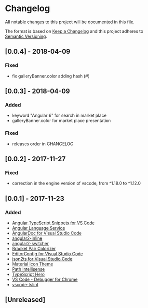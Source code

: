 # Changelog
All notable changes to this project will be documented in this file.

The format is based on [Keep a Changelog](http://keepachangelog.com/en/1.0.0/)
and this project adheres to [Semantic Versioning](http://semver.org/spec/v2.0.0.html).

## [0.0.4] - 2018-04-09
### Fixed
- fix galleryBanner.color adding hash (#)

## [0.0.3] - 2018-04-09
### Added
- keyword "Angular 6" for search in market place
- galleryBanner.color for market place presentation

### Fixed
- releases order in CHANGELOG

## [0.0.2] - 2017-11-27
### Fixed
- correction in the engine version of vscode, from ^1.18.0 to ^1.12.0

## [0.0.1] - 2017-11-23
### Added
- [Angular TypeScript Snippets for VS Code](https://marketplace.visualstudio.com/items?itemName=johnpapa.Angular2)
- [Angular Language Service](https://marketplace.visualstudio.com/items?itemName=Angular.ng-template)
- [AngularDoc for Visual Studio Code](https://marketplace.visualstudio.com/items?itemName=AngularDoc.angulardoc-vscode)
- [angular2-inline](https://marketplace.visualstudio.com/items?itemName=natewallace.angular2-inline)
- [angular2-switcher](https://marketplace.visualstudio.com/items?itemName=infinity1207.angular2-switcher)
- [Bracket Pair Colorizer](https://marketplace.visualstudio.com/items?itemName=CoenraadS.bracket-pair-colorizer)
- [EditorConfig for Visual Studio Code](https://marketplace.visualstudio.com/items?itemName=EditorConfig.EditorConfig)
- [json2ts for Visual Studio Code](https://marketplace.visualstudio.com/items?itemName=GregorBiswanger.json2ts)
- [Material Icon Theme](https://marketplace.visualstudio.com/items?itemName=PKief.material-icon-theme)
- [Path Intellisense](https://marketplace.visualstudio.com/items?itemName=christian-kohler.path-intellisense)
- [TypeScript Hero](https://marketplace.visualstudio.com/items?itemName=rbbit.typescript-hero)
- [VS Code - Debugger for Chrome ](https://marketplace.visualstudio.com/items?itemName=msjsdiag.debugger-for-chrome)
- [vscode-tslint](https://marketplace.visualstudio.com/items?itemName=eg2.tslint)

## [Unreleased]